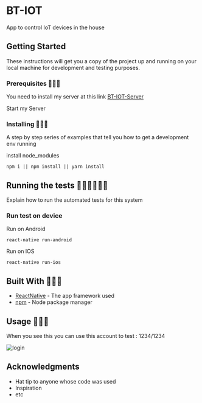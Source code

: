 # BT-IOT

App to control IoT devices in the house

## Getting Started

These instructions will get you a copy of the project up and running on your local machine for development and testing purposes.

### Prerequisites 🚙🚙🚙

You need to install my server at this link [BT-IOT-Server](https://github.com/bachtung144/BT-IOT-Server)

Start my Server

### Installing 👀👀👀

A step by step series of examples that tell you how to get a development env running

install node_modules

```
npm i || npm install || yarn install
```

## Running the tests 🐱‍🏍🐱‍🏍🐱‍🏍

Explain how to run the automated tests for this system

### Run test on device

Run on Android

```
react-native run-android
```

Run on IOS

```
react-native run-ios
```

## Built With 🦴🦴🦴

* [ReactNative](https://reactnative.dev/) - The app framework used
* [npm](https://www.npmjs.com/) - Node package manager

## Usage 🚀🚀🚀
When you see this you can use this account to test : 1234/1234
  
![login](https://i.ibb.co/9h4ngYh/ng-nh-p.png=150x100)
## Acknowledgments
* Hat tip to anyone whose code was used
* Inspiration
* etc
